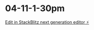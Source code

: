 # 04-11-1-30pm

[Edit in StackBlitz next generation editor ⚡️](https://stackblitz.com/~/github.com/restorationglazing/04-11-1-30pm)